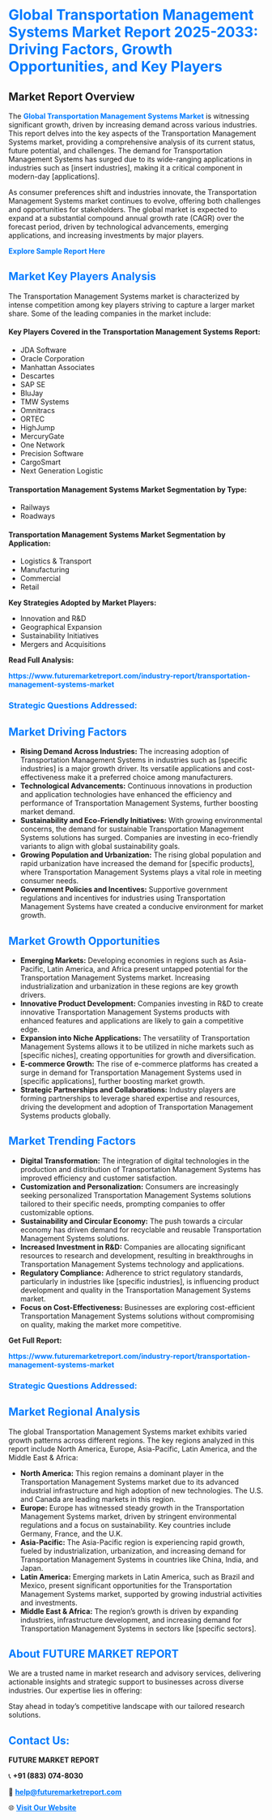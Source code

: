 <h1 style="color: #007BFF;">Global Transportation Management Systems Market Report 2025-2033: Driving Factors, Growth Opportunities, and Key Players</h1>

<section id="overview">
<h2>Market Report Overview</h2>
<p>The <a href="https://www.futuremarketreport.com/industry-report/transportation-management-systems-market" style="color: #007BFF; text-decoration: none;"><strong>Global Transportation Management Systems Market</strong></a> is witnessing significant growth, driven by increasing demand across various industries. This report delves into the key aspects of the Transportation Management Systems market, providing a comprehensive analysis of its current status, future potential, and challenges. The demand for Transportation Management Systems has surged due to its wide-ranging applications in industries such as [insert industries], making it a critical component in modern-day [applications].</p>
<p>As consumer preferences shift and industries innovate, the Transportation Management Systems market continues to evolve, offering both challenges and opportunities for stakeholders. The global market is expected to expand at a substantial compound annual growth rate (CAGR) over the forecast period, driven by technological advancements, emerging applications, and increasing investments by major players.</p>
</section>

<section id="overview">
<p><a href="https://www.futuremarketreport.com/request-sample/reportId=105489" style="color: #007BFF; text-decoration: none;"><strong>Explore Sample Report Here</strong></a></p>
</section>

<section id="key-players">
<h2 style="color: #007BFF;">Market Key Players Analysis</h2>
<p>The Transportation Management Systems market is characterized by intense competition among key players striving to capture a larger market share. Some of the leading companies in the market include:</p>
<h4>Key Players Covered in the Transportation Management Systems Report:</h4>
<ul><li>JDA Software</li><li>Oracle Corporation</li><li>Manhattan Associates</li><li>Descartes</li><li>SAP SE</li><li>BluJay</li><li>TMW Systems</li><li>Omnitracs</li><li>ORTEC</li><li>HighJump</li><li>MercuryGate</li><li>One Network</li><li>Precision Software</li><li>CargoSmart</li><li>Next Generation Logistic</li></ul>
<h4>Transportation Management Systems Market Segmentation by Type:</h4>
<ul><li>Railways</li><li>Roadways</li></ul>

<h4>Transportation Management Systems Market Segmentation by Application:</h4>
<ul><li>Logistics &amp; Transport</li><li>Manufacturing</li><li>Commercial</li><li>Retail</li></ul>
<p><strong>Key Strategies Adopted by Market Players:</strong></p>
<ul>
<li>Innovation and R&D</li>
<li>Geographical Expansion</li>
<li>Sustainability Initiatives</li>
<li>Mergers and Acquisitions</li>
</ul>
</section>

<section>
<p><strong>Read Full Analysis: </strong></p><a href="https://www.futuremarketreport.com/industry-report/transportation-management-systems-market" style="color: #007BFF; text-decoration: none;"><strong>https://www.futuremarketreport.com/industry-report/transportation-management-systems-market</strong></a>
<h3 style="color: #007BFF;">Strategic Questions Addressed:</h3>
</section>

<section id="driving-factors">
<h2 style="color: #007BFF;">Market Driving Factors</h2>
<ul>
<li><strong>Rising Demand Across Industries:</strong> The increasing adoption of Transportation Management Systems in industries such as [specific industries] is a major growth driver. Its versatile applications and cost-effectiveness make it a preferred choice among manufacturers.</li>
<li><strong>Technological Advancements:</strong> Continuous innovations in production and application technologies have enhanced the efficiency and performance of Transportation Management Systems, further boosting market demand.</li>
<li><strong>Sustainability and Eco-Friendly Initiatives:</strong> With growing environmental concerns, the demand for sustainable Transportation Management Systems solutions has surged. Companies are investing in eco-friendly variants to align with global sustainability goals.</li>
<li><strong>Growing Population and Urbanization:</strong> The rising global population and rapid urbanization have increased the demand for [specific products], where Transportation Management Systems plays a vital role in meeting consumer needs.</li>
<li><strong>Government Policies and Incentives:</strong> Supportive government regulations and incentives for industries using Transportation Management Systems have created a conducive environment for market growth.</li>
</ul>
</section>

<section id="growth-opportunities">
<h2 style="color: #007BFF;">Market Growth Opportunities</h2>
<ul>
<li><strong>Emerging Markets:</strong> Developing economies in regions such as Asia-Pacific, Latin America, and Africa present untapped potential for the Transportation Management Systems market. Increasing industrialization and urbanization in these regions are key growth drivers.</li>
<li><strong>Innovative Product Development:</strong> Companies investing in R&D to create innovative Transportation Management Systems products with enhanced features and applications are likely to gain a competitive edge.</li>
<li><strong>Expansion into Niche Applications:</strong> The versatility of Transportation Management Systems allows it to be utilized in niche markets such as [specific niches], creating opportunities for growth and diversification.</li>
<li><strong>E-commerce Growth:</strong> The rise of e-commerce platforms has created a surge in demand for Transportation Management Systems used in [specific applications], further boosting market growth.</li>
<li><strong>Strategic Partnerships and Collaborations:</strong> Industry players are forming partnerships to leverage shared expertise and resources, driving the development and adoption of Transportation Management Systems products globally.</li>
</ul>
</section>

<section id="trending-factors">
<h2 style="color: #007BFF;">Market Trending Factors</h2>
<ul>
<li><strong>Digital Transformation:</strong> The integration of digital technologies in the production and distribution of Transportation Management Systems has improved efficiency and customer satisfaction.</li>
<li><strong>Customization and Personalization:</strong> Consumers are increasingly seeking personalized Transportation Management Systems solutions tailored to their specific needs, prompting companies to offer customizable options.</li>
<li><strong>Sustainability and Circular Economy:</strong> The push towards a circular economy has driven demand for recyclable and reusable Transportation Management Systems solutions.</li>
<li><strong>Increased Investment in R&D:</strong> Companies are allocating significant resources to research and development, resulting in breakthroughs in Transportation Management Systems technology and applications.</li>
<li><strong>Regulatory Compliance:</strong> Adherence to strict regulatory standards, particularly in industries like [specific industries], is influencing product development and quality in the Transportation Management Systems market.</li>
<li><strong>Focus on Cost-Effectiveness:</strong> Businesses are exploring cost-efficient Transportation Management Systems solutions without compromising on quality, making the market more competitive.</li>
</ul>
</section>

<section>
<p><strong>Get Full Report: </strong></p><a href="https://www.futuremarketreport.com/industry-report/transportation-management-systems-market" style="color: #007BFF; text-decoration: none;"><strong>https://www.futuremarketreport.com/industry-report/transportation-management-systems-market</strong></a>
<h3 style="color: #007BFF;">Strategic Questions Addressed:</h3>
</section>


<section id="regional-analysis">
<h2 style="color: #007BFF;">Market Regional Analysis</h2>
<p>The global Transportation Management Systems market exhibits varied growth patterns across different regions. The key regions analyzed in this report include North America, Europe, Asia-Pacific, Latin America, and the Middle East & Africa:</p>
<ul>
<li><strong>North America:</strong> This region remains a dominant player in the Transportation Management Systems market due to its advanced industrial infrastructure and high adoption of new technologies. The U.S. and Canada are leading markets in this region.</li>
<li><strong>Europe:</strong> Europe has witnessed steady growth in the Transportation Management Systems market, driven by stringent environmental regulations and a focus on sustainability. Key countries include Germany, France, and the U.K.</li>
<li><strong>Asia-Pacific:</strong> The Asia-Pacific region is experiencing rapid growth, fueled by industrialization, urbanization, and increasing demand for Transportation Management Systems in countries like China, India, and Japan.</li>
<li><strong>Latin America:</strong> Emerging markets in Latin America, such as Brazil and Mexico, present significant opportunities for the Transportation Management Systems market, supported by growing industrial activities and investments.</li>
<li><strong>Middle East & Africa:</strong> The region’s growth is driven by expanding industries, infrastructure development, and increasing demand for Transportation Management Systems in sectors like [specific sectors].</li>
</ul>
</section>

<footer>
<h2 style="color: #007BFF;">About FUTURE MARKET REPORT</h2>
<p>We are a trusted name in market research and advisory services, delivering actionable insights and strategic support to businesses across diverse industries. Our expertise lies in offering:</p>

<p>Stay ahead in today’s competitive landscape with our tailored research solutions.</p>

<h2 style="color: #007BFF;">Contact Us:</h2>
<p><strong>FUTURE MARKET REPORT</strong></p>
<p>📞 <strong>+91 (883) 074-8030</strong></p>
<p>📧 <strong><a href="mailto:help@futuremarketreport.com" style="color: #007BFF;">help@futuremarketreport.com</a></strong></p>
<p>🌐 <strong><a href="https://www.futuremarketreport.com/" style="color: #007BFF;">Visit Our Website</a></strong></p>
</footer>